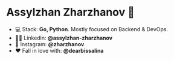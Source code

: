<h1 align="left">Assylzhan Zharzhanov 👋</h1>

- 💻 Stack: **Go, Python**. Mostly focused on Backend & DevOps.
- 👨‍💻 Linkedin: **@assylzhan-zharzhanov**
- 📸 Instagram: **@zharzhanov**
- ❤️ Fall in love with: **@dearbissalina**

<!--
**AssylzhanZharzhanov/AssylzhanZharzhanov** is a ✨ _special_ ✨ repository because its `README.md` (this file) appears on your GitHub profile.

Here are some ideas to get you started:

- 🔭 I’m currently working on ...
- 🌱 I’m currently learning ...
- 👯 I’m looking to collaborate on ...
- 🤔 I’m looking for help with ...
- 💬 Ask me about ...
- 📫 How to reach me: ...
- 😄 Pronouns: ...
- ⚡ Fun fact: ...
-->
